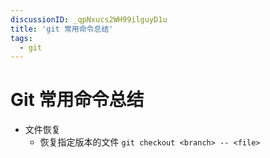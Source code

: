 ```yaml
---
discussionID: _qpNxucs2WH99ilguyD1u
title: 'git 常用命令总结'
tags:
  - git
---
```




# Git 常用命令总结

- 文件恢复
  - 恢复指定版本的文件 `git checkout <branch> -- <file>`